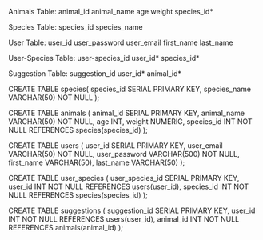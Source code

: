 Animals Table:
animal_id
animal_name
age
weight
species_id*

Species Table:
species_id
species_name

User Table:
user_id
user_password
user_email
first_name
last_name

User-Species Table:
user-species_id
user_id*
species_id*

Suggestion Table:
suggestion_id
user_id*
animal_id*

CREATE TABLE species(
  species_id SERIAL PRIMARY KEY,
  species_name VARCHAR(50) NOT NULL
);

CREATE TABLE animals (
  animal_id SERIAL PRIMARY KEY,
  animal_name VARCHAR(50) NOT NULL,
  age INT,
  weight NUMERIC,
  species_id INT NOT NULL REFERENCES species(species_id)
);

CREATE TABLE users (
  user_id SERIAL PRIMARY KEY,
  user_email VARCHAR(50) NOT NULL,
  user_password VARCHAR(500) NOT NULL,
  first_name VARCHAR(50),
  last_name VARCHAR(50)
);

CREATE TABLE user_species (
  user_species_id SERIAL PRIMARY KEY,
  user_id INT NOT NULL REFERENCES users(user_id),
  species_id INT NOT NULL REFERENCES species(species_id)
);

CREATE TABLE suggestions (
  suggestion_id SERIAL PRIMARY KEY,
  user_id INT NOT NULL REFERENCES users(user_id),
  animal_id INT NOT NULL REFERENCES animals(animal_id)
);